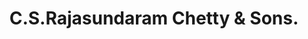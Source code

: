 ---
title: "C.S.Rajasundaram Chetty & Sons."
url: /chennai/c-s-rajasundaram-chetty-and-sons/
shop: supermarket
---